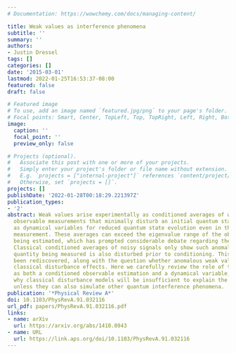 ```yaml
---
# Documentation: https://wowchemy.com/docs/managing-content/

title: Weak values as interference phenomena
subtitle: ''
summary: ''
authors:
- Justin Dressel
tags: []
categories: []
date: '2015-03-01'
lastmod: 2022-01-25T16:53:37-08:00
featured: false
draft: false

# Featured image
# To use, add an image named `featured.jpg/png` to your page's folder.
# Focal points: Smart, Center, TopLeft, Top, TopRight, Left, Right, BottomLeft, Bottom, BottomRight.
image:
  caption: ''
  focal_point: ''
  preview_only: false

# Projects (optional).
#   Associate this post with one or more of your projects.
#   Simply enter your project's folder or file name without extension.
#   E.g. `projects = ["internal-project"]` references `content/project/deep-learning/index.md`.
#   Otherwise, set `projects = []`.
projects: []
publishDate: '2022-01-28T00:18:29.221397Z'
publication_types:
- '2'
abstract: Weak values arise experimentally as conditioned averages of weak (noisy)
  observable measurements that minimally disturb an initial quantum state, and also
  as dynamical variables for reduced quantum state evolution even in the absence of
  measurement. These averages can exceed the eigenvalue range of the observable ostensibly
  being estimated, which has prompted considerable debate regarding their interpretation.
  Classical conditioned averages of noisy signals only show such anomalies if the
  quantity being measured is also disturbed prior to conditioning. This fact has recently
  been rediscovered, along with the question whether anomalous weak values are merely
  classical disturbance effects. Here we carefully review the role of the weak value
  as both a conditioned observable estimation and a dynamical variable, and clarify
  why classical disturbance models will be insufficient to explain the weak value
  unless they can also simulate other quantum interference phenomena.
publication: '*Physical Review A*'
doi: 10.1103/PhysRevA.91.032116
url_pdf: papers/PhysRevA.91.032116.pdf
links:
- name: arXiv
  url: https://arxiv.org/abs/1410.0943
- name: URL
  url: https://link.aps.org/doi/10.1103/PhysRevA.91.032116
---
```

